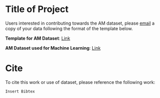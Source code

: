 # Title of Project

Users interested in contributing towards the AM dataset, please [email](r.wong21@imperial.ac.uk) a copy of your data following the format of the template below.

**Template for AM Dataset**: <a href="FILL" target="_blank">Link</a>

**AM Dataset used for Machine Learning**: <a href="https://docs.google.com/spreadsheets/d/1K5ESR2Fs0e6G_pKcHoeoVAaXulbYgRuSy4wFWTO_0jE/edit#gid=0" target="_blank">Link</a>

# Cite

To cite this work or use of dataset, please reference the following work:

```
Insert Bibtex
```
